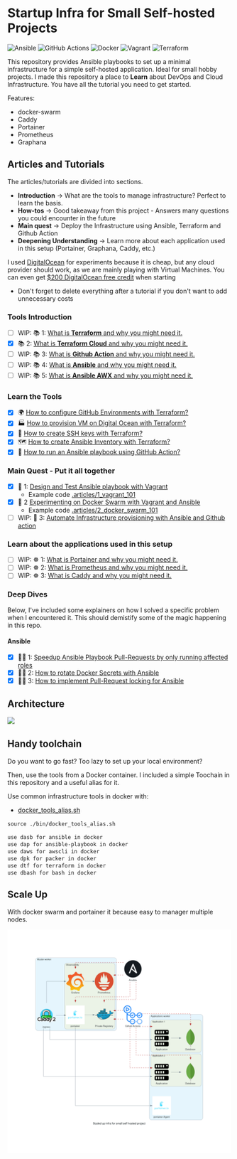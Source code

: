 # Startup Infra for Small Self-hosted Projects

![Ansible](https://img.shields.io/badge/ansible-%231A1918.svg?style=for-the-badge&logo=ansible&logoColor=white) ![GitHub Actions](https://img.shields.io/badge/github%20actions-%232671E5.svg?style=for-the-badge&logo=githubactions&logoColor=white) ![Docker](https://img.shields.io/badge/docker-%230db7ed.svg?style=for-the-badge&logo=docker&logoColor=white) ![Vagrant](https://img.shields.io/badge/vagrant-%231563FF.svg?style=for-the-badge&logo=vagrant&logoColor=white) ![Terraform](https://img.shields.io/badge/terraform-%235835CC.svg?style=for-the-badge&logo=terraform&logoColor=white)

This repository provides Ansible playbooks to set up a minimal infrastructure for a simple self-hosted application. Ideal for small hobby projects. I made this repository a place to **Learn** about DevOps and Cloud Infrastructure. You have all the tutorial you need to get started.

Features:
* docker-swarm
* Caddy
* Portainer
* Prometheus 
* Graphana

## Articles and Tutorials

The articles/tutorials are divided into sections. 
* **Introduction** -> What are the tools to manage infrastructure? Perfect to learn the basis.
* **How-tos** -> Good takeaway from this project - Answers many questions you could encounter in the future
* **Main quest** -> Deploy the Infrastructure using Ansible, Terraform and Github Action
* **Deepening Understanding** -> Learn more about each application used in this setup (Portainer, Graphana, Caddy, etc.)

I used [DigitalOcean](https://digitalocean.pxf.io/q4b2qO) for experiments because it is cheap, but any cloud provider should work, as we are mainly playing with Virtual Machines. You can even get [$200 DigitalOcean free credit](https://digitalocean.pxf.io/q4b2qO) when starting 
* Don't forget to delete everything after a tutorial if you don't want to add unnecessary costs

### Tools Introduction

* [ ] WIP: 📚 1: [What is **Terraform** and why you might need it.]()
* [X] 📚 2: [What is **Terraform Cloud** and why you might need it.](https://faun.pub/what-is-terraform-cloud-and-why-you-might-need-it-c9847fb8f6e6?sk=ee85423512f39030bb287a3f2a6623d3)
* [ ] WIP: 📚 3: [What is **Github Action** and why you might need it.]()
* [ ] WIP: 📚 4: [What is **Ansible** and why you might need it.]()
* [ ] WIP: 📚 5: [What is **Ansible AWX** and why you might need it.]()

### Learn the Tools

* [X] 🌍 [How to configure GitHub Environments with Terraform?](https://faun.pub/how-to-configure-github-environments-with-terraform-d2b76766547b?sk=b50616eed7da268d5a99c459fc9c57d5)
* [x] 🏭 [How to provision VM on Digital Ocean with Terraform?](https://faun.pub/how-to-provision-vms-on-digitalocean-with-terraform-898515a0dbbc?sk=7af174d77b4a7bd81e581378beac9a0d)
* [X] 🔏 [How to create SSH keys with Terraform?](https://faun.pub/how-to-create-ssh-keys-with-terraform-a615dfc631c1?sk=176a8f5c0c0517a01e8fabd5bb7c18fa)
* [x] 🗺️ [How to create Ansible Inventory with Terraform?](https://faun.pub/how-to-create-ansible-inventory-with-terraform-a32fcbe11be6?sk=da18fba15ee996e4c3b92782229654ee)
* [x] 👩 [How to run an Ansible playbook using GitHub Action?](https://faun.pub/how-to-run-an-ansible-playbook-using-github-action-42430dec944?sk=7796e8bd44f6b8c394b80507b8ff3e87)

### Main Quest - Put it all together

* [X] 🧰 1: [Design and Test Ansible playbook with Vagrant](https://faun.pub/a-disposable-local-test-environment-is-essential-for-devops-sysadmin-af97fa8f3db0?sk=f2f0e3a6b4fe4215cec13019887b6302)
   * Example code [.articles/1_vagrant_101](.articles/1_vagrant_101)   
* [X] 🧰 2 [Experimenting on Docker Swarm with Vagrant and Ansible](https://faun.pub/experimenting-on-docker-swarm-with-vagrant-and-ansible-bcc2c79ba7c4?sk=1eac227cf3c9ec5dc5abbf06f38e92c3)
   * Example code [.articles/2_docker_swarm_101](.articles/2_docker_swarm_101)
* [ ] WIP: 🧰 3: [Automate Infrastructure provisioning with Ansible and Github action]()

### Learn about the applications used in this setup

* [ ] WIP: ☸️ 1: [What is Portainer and why you might need it.]()
* [ ] WIP: ☸️ 2: [What is Prometheus and why you might need it.]()
* [ ] WIP: ☸️ 3: [What is Caddy and why you might need it.]()

### Deep Dives

Below, I've included some explainers on how I solved a specific problem when I encountered it. This should demistify some of the magic happening in this repo.

#### Ansible

* [x] 🏃‍♂️ 1: [Speedup Ansible Playbook Pull-Requests by only running affected roles](https://medium.com/itnext/speedup-ansible-playbook-merge-request-by-only-running-affected-roles-42d9ca3f6433?sk=382b8de777e41deb20f7fefe430b2f26)
* [x] 🏃‍♂️ 2: [How to rotate Docker Secrets with Ansible](https://medium.com/itnext/rotating-docker-swarm-secrets-with-ansible-cbaddfdd8ee9?sk=886dae52f1570c251a6a664d5ee2c5fe)
* [x] 🏃‍♂️ 3: [How to implement Pull-Request locking for Ansible](https://medium.com/itnext/safe-infrastructure-as-code-github-actions-workflow-with-a-pr-lock-27bef636f852?sk=a6615ca085348aa2543a68f9c7a41077)

## Architecture

![](./diagrams/startup_infra_for_small_self_hosted_project.png)

## Handy toolchain

Do you want to go fast? Too lazy to set up your local environment?

Then, use the tools from a Docker container. I included a simple Toochain in this repository and a useful alias for it.

Use common infrastructure tools in docker with:
* [docker_tools_alias.sh](./bin/docker_tools_alias.sh)

```
source ./bin/docker_tools_alias.sh
```

```
use dasb for ansible in docker
use dap for ansible-playbook in docker
use daws for awscli in docker
use dpk for packer in docker
use dtf for terraform in docker
use dbash for bash in docker
```

## Scale Up

With docker swarm and portainer it because easy to manager multiple nodes.

![](./diagrams/scaled_up_infra_for_small_self_hosted_project.png)
